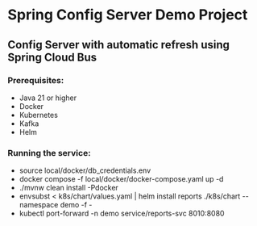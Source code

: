 # Spring Config Server Demo Project

## Config Server with automatic refresh using Spring Cloud Bus

### Prerequisites:
- Java 21 or higher
- Docker
- Kubernetes
- Kafka
- Helm

### Running the service:
- source local/docker/db_credentials.env
- docker compose -f local/docker/docker-compose.yaml up -d
- ./mvnw clean install -Pdocker
- envsubst < k8s/chart/values.yaml | helm install reports ./k8s/chart --namespace demo -f -
- kubectl port-forward -n demo service/reports-svc 8010:8080